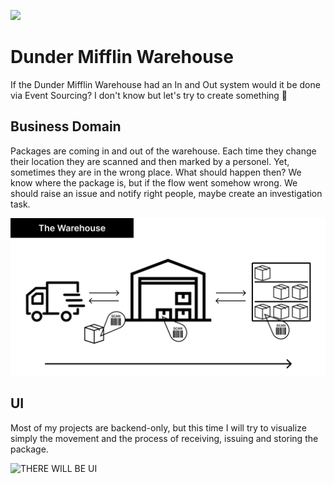 ![](https://upload.wikimedia.org/wikipedia/commons/9/9c/Dunder_Mifflin%2C_Inc.svg)

# Dunder Mifflin Warehouse

If the Dunder Mifflin Warehouse had an In and Out system would it be done via Event Sourcing? I don't know but let's try to create something 🤣

## Business Domain

Packages are coming in and out of the warehouse. Each time they change their location they are scanned and then marked by a personel.
Yet, sometimes they are in the wrong place. What should happen then? We know where the package is, but if the flow went somehow wrong.
We should raise an issue and notify right people, maybe create an investigation task.

![](./warehouse.png)

## UI

Most of my projects are backend-only, but this time I will try to visualize simply the movement and the process of receiving, issuing and storing the package.

![THERE WILL BE UI]()
